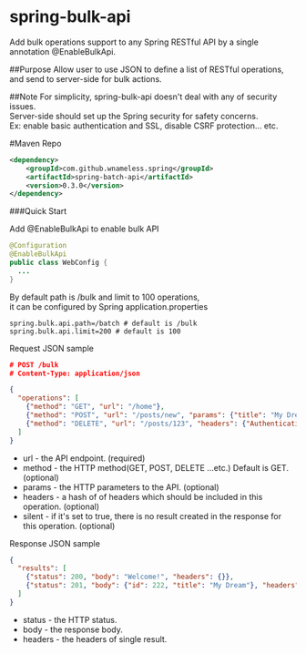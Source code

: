 spring-bulk-api
=============
Add bulk operations support to any Spring RESTful API by a single annotation @EnableBulkApi.

##Purpose
Allow user to use JSON to define a list of RESTful operations,<br />
and send to server-side for bulk actions.

##Note
For simplicity, spring-bulk-api doesn't deal with any of security issues.<br />
Server-side should set up the Spring security for safety concerns.<br />
Ex: enable basic authentication and SSL, disable CSRF protection... etc.

#Maven Repo
```xml
<dependency>
	<groupId>com.github.wnameless.spring</groupId>
	<artifactId>spring-batch-api</artifactId>
	<version>0.3.0</version>
</dependency>
```


###Quick Start

Add @EnableBulkApi to enable bulk API
```java
@Configuration
@EnableBulkApi
public class WebConfig {
  ...
}
```

By default path is /bulk and limit to 100 operations,<br />
it can be configured by Spring application.properties
```properties
spring.bulk.api.path=/batch # default is /bulk
spring.bulk.api.limit=200 # default is 100
```

Request JSON sample
```json
# POST /bulk
# Content-Type: application/json

{
  "operations": [
    {"method": "GET", "url": "/home"},
    {"method": "POST", "url": "/posts/new", "params": {"title": "My Dream"}},
    {"method": "DELETE", "url": "/posts/123", "headers": {"Authentication": "Basic ..."}}
  ]
}

```
+ url - the API endpoint. (required)
+ method - the HTTP method(GET, POST, DELETE ...etc.) Default is GET. (optional)
+ params - the HTTP parameters to the API. (optional)
+ headers - a hash of of headers which should be included in this operation. (optional)
+ silent - if it's set to true, there is no result created in the response for this operation. (optional)

Response JSON sample
```json
{
  "results": [
    {"status": 200, "body": "Welcome!", "headers": {}},
    {"status": 201, "body": {"id": 222, "title": "My Dream"}, "headers": {}}
  ]
}
```
+ status - the HTTP status.
+ body - the response body.
+ headers - the headers of single result.
